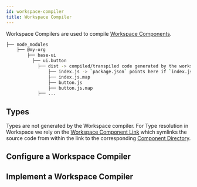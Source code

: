 ```yaml
---
id: workspace-compiler
title: Workspace Compiler
---
```


Workspace Compilers are used to compile [Workspace Components](/).

```bash
├── node_modules
    ├── @my-org
        ├── base-ui
          ├── ui.button
            ├── dist -> compiled/transpiled code generated by the workspace compiler.
                ├── index.js -> `package.json` points here if `index.js` is the main file.
                ├── index.js.map
                ├── button.js
                ├── button.js.map
            ├── ...
```

## Types
Types are not generated by the Workspace compiler. For Type resolution in Workspace we rely on the [Workspace Component Link](workspace/component-link) which symlinks the source code from within the link to the corresponding [Component Directory](workspace/component-directory).

## Configure a Workspace Compiler

## Implement a Workspace Compiler
